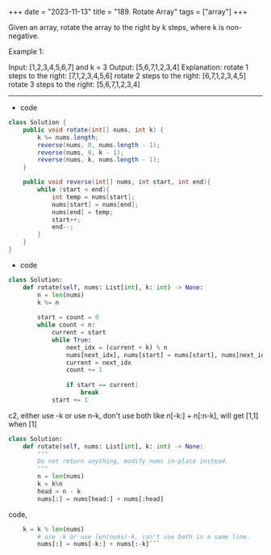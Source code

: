 +++ 
date = "2023-11-13"
title = "189. Rotate Array"
tags = ["array"]
+++

Given an array, rotate the array to the right by k steps, where k is non-negative.

Example 1:

Input: [1,2,3,4,5,6,7] and k = 3
Output: [5,6,7,1,2,3,4]
Explanation:
rotate 1 steps to the right: [7,1,2,3,4,5,6]
rotate 2 steps to the right: [6,7,1,2,3,4,5]
rotate 3 steps to the right: [5,6,7,1,2,3,4]


---
- code
```java
class Solution {
    public void rotate(int[] nums, int k) {
        k %= nums.length;
        reverse(nums, 0, nums.length - 1);
        reverse(nums, 0, k - 1);
        reverse(nums, k, nums.length - 1);
    }

    public void reverse(int[] nums, int start, int end){
        while (start < end){
            int temp = nums[start];
            nums[start] = nums[end];
            nums[end] = temp;
            start++;
            end--;
        }
    }
}
```
- code
```py
class Solution:
    def rotate(self, nums: List[int], k: int) -> None:
        n = len(nums)
        k %= n
        
        start = count = 0
        while count < n:
            current = start
            while True:
                next_idx = (current + k) % n
                nums[next_idx], nums[start] = nums[start], nums[next_idx]
                current = next_idx
                count += 1
                
                if start == current:
                    break
            start += 1
```
c2, either use -k or use n-k, don't use both like n[-k:] + n[:n-k], will get [1,1] when [1]
```py
class Solution:
    def rotate(self, nums: List[int], k: int) -> None:
        """
        Do not return anything, modify nums in-place instead.
        """
        n = len(nums)
        k = k%n
        head = n - k
        nums[:] = nums[head:] + nums[:head]
```
code, 
```py        
	k = k % len(nums)
        # use -k or use len(nums)-k, can't use both in a same line.
        nums[:] = nums[-k:] + nums[:-k]```
